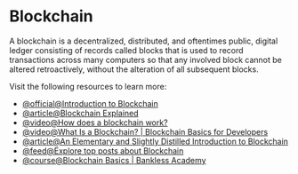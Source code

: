 # Blockchain

A blockchain is a decentralized, distributed, and oftentimes public, digital ledger consisting of records called blocks that is used to record transactions across many computers so that any involved block cannot be altered retroactively, without the alteration of all subsequent blocks.

Visit the following resources to learn more:

- [@official@Introduction to Blockchain](https://chain.link/education-hub/blockchain)
- [@article@Blockchain Explained](https://www.investopedia.com/terms/b/blockchain.asp)
- [@video@How does a blockchain work?](https://youtu.be/SSo_EIwHSd4)
- [@video@What Is a Blockchain? | Blockchain Basics for Developers](https://youtu.be/4ff9esY_4aU)
- [@article@An Elementary and Slightly Distilled Introduction to Blockchain](https://markpetherbridge.co.uk/blog/an-elementary-and-slightly-distilled-introduction-to-blockchain/)
- [@feed@Explore top posts about Blockchain](https://app.daily.dev/tags/blockchain?ref=roadmapsh)
- [@course@Blockchain Basics | Bankless Academy](https://app.banklessacademy.com/lessons/blockchain-basics)
